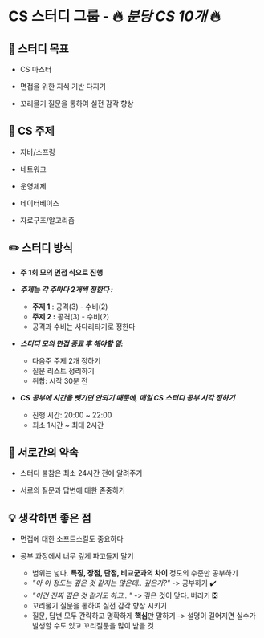 # CS 스터디 그룹 - 🔥 _분당 CS 10개_ 🔥 

## 🎯 스터디 목표
* CS 마스터
  
* 면접을 위한 지식 기반 다지기
* 꼬리물기 질문을 통하여 실전 감각 향상

## 📄 CS 주제
* 자바/스프링

* 네트워크
* 운영체제
* 데이터베이스
* 자료구조/알고리즘

## ✏️ 스터디 방식
* **주 1회 모의 면접 식으로 진행**
  
* **_주제는 각 주마다 2개씩 정한다 :_**
  - **주제 1** : 공격(3) - 수비(2)
  - **주제 2 :** 공격(3) - 수비(2)
  - 공격과 수비는 사다리타기로 정한다
    
* **_스터디 모의 면접 종료 후 해야할 일:_**
  - 다음주 주제 2개 정하기
  - 질문 리스트 정리하기
  - 취합: 시작 30분 전

* **_CS 공부에 시간을 뺏기면 안되기 때문에, 매일 CS 스터디 공부 시각 정하기_**
  - 진행 시간: 20:00 ~ 22:00
  - 최소 1시간 ~ 최대 2시간
 
## 🙆 서로간의 약속
* 스터디 불참은 최소 24시간 전에 알려주기
  
* 서로의 질문과 답변에 대한 존중하기

## 💡 생각하면 좋은 점
* 면접에 대한 소프트스킬도 중요하다
  
* 공부 과정에서 너무 깊게 파고들지 말기
  - 범위는 넓다. **특징, 장점, 단점, 비교군과의 차이** 정도의 수준만 공부하기
  - _"아 이 정도는 깊은 것 같지는 않은데.. 깊은가?"_ -> 공부하기 ✔️
  - _"이건 진짜 깊은 것 같기도 하고.. "_ -> 깊은 것이 맞다. 버리기 ❎
  - 꼬리물기 질문을 통하여 실전 감각 향상 시키기
  - 질문, 답변 모두 간략하고 명확하게 **핵심**만 말하기 -> 설명이 길어지면 실수가 발생할 수도 있고 꼬리질문을 많이 받을 것


